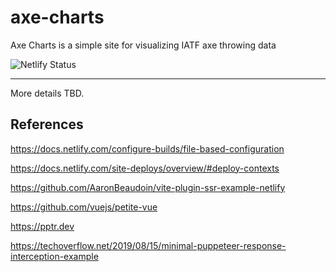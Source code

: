 # axe-charts

Axe Charts is a simple site for visualizing IATF axe throwing data

![Netlify Status](https://api.netlify.com/api/v1/badges/88cf6fc1-85ed-4648-82f4-8a630b35f6c0/deploy-status)

---

More details TBD.

## References

https://docs.netlify.com/configure-builds/file-based-configuration

https://docs.netlify.com/site-deploys/overview/#deploy-contexts

https://github.com/AaronBeaudoin/vite-plugin-ssr-example-netlify

https://github.com/vuejs/petite-vue

https://pptr.dev

https://techoverflow.net/2019/08/15/minimal-puppeteer-response-interception-example